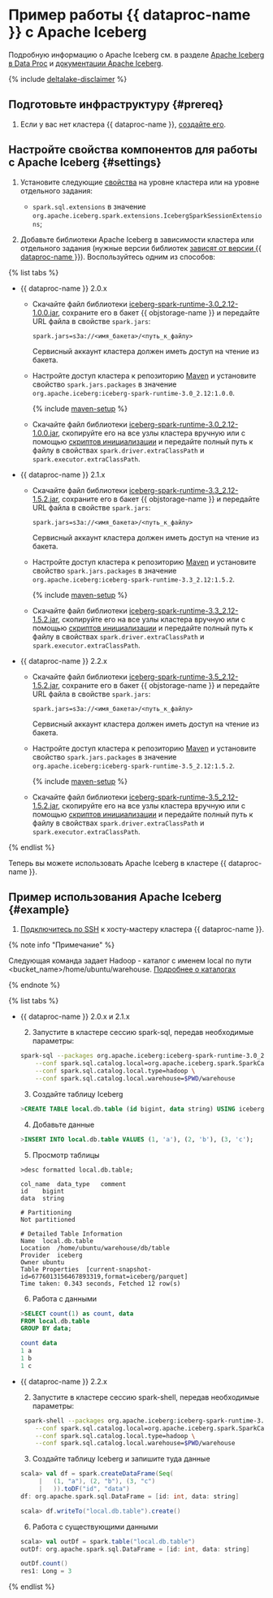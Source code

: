 # **Пример работы {{ dataproc-name }} с Apache Iceberg**

Подробную информацию о Apache Iceberg см. в разделе [Apache Iceberg в Data Proc](../concepts/iceberg.md)  и [документации Apache Iceberg](https://iceberg.apache.org/docs/nightly/).

{% include [deltalake-disclaimer](../../../_includes/data-proc/deltalake-disclaimer.md) %}

## **Подготовьте инфраструктуру** {#prereq}

1. Если у вас нет кластера {{ dataproc-name }}, [создайте его](../cluster-create.md).

## **Настройте свойства компонентов для работы с Apache Iceberg** {#settings}

1. Установите следующие [свойства](../concepts/settings-list.md#change-properties) на уровне кластера или на уровне отдельного задания:

   * `spark.sql.extensions` в значение `org.apache.iceberg.spark.extensions.IcebergSparkSessionExtensions`;

2. Добавьте библиотеки Apache Iceberg в зависимости кластера или отдельного задания (нужные версии библиотек [зависят от версии {{ dataproc-name }}](../concepts/iceberg.md#compatibility)). Воспользуйтесь одним из способов:

{% list tabs %}

- {{ dataproc-name }} 2.0.x

  * Скачайте файл библиотеки [iceberg-spark-runtime-3.0_2.12-1.0.0.jar](https://repo1.maven.org/maven2/org/apache/iceberg/iceberg-spark-runtime-3.0_2.12/1.0.0/iceberg-spark-runtime-3.0_2.12-1.0.0.jar), сохраните его в бакет {{ objstorage-name }} и передайте URL файла в свойстве `spark.jars`:

    `spark.jars=s3a://<имя_бакета>/<путь_к_файлу>`

    Сервисный аккаунт кластера должен иметь доступ на чтение из бакета.

  * Настройте доступ кластера к репозиторию [Maven](https://maven.apache.org/index.html) и установите свойство `spark.jars.packages` в значение `org.apache.iceberg:iceberg-spark-runtime-3.0_2.12:1.0.0`.

    {% include [maven-setup](../../_includes/data-proc/maven-setup.md) %}

  * Скачайте файл библиотеки [iceberg-spark-runtime-3.0_2.12-1.0.0.jar](https://repo1.maven.org/maven2/org/apache/iceberg/iceberg-spark-runtime-3.0_2.12/1.0.0/iceberg-spark-runtime-3.0_2.12-1.0.0.jar), скопируйте его на все узлы кластера вручную или с помощью [скриптов инициализации](../concepts/init-action.md) и передайте полный путь к файлу в свойствах `spark.driver.extraClassPath` и `spark.executor.extraClassPath`.

- {{ dataproc-name }} 2.1.x

  * Скачайте файл библиотеки [iceberg-spark-runtime-3.3_2.12-1.5.2.jar](https://repo1.maven.org/maven2/org/apache/iceberg/iceberg-spark-runtime-3.3_2.12/1.5.2/iceberg-spark-runtime-3.3_2.12-1.5.2.jar), сохраните его в бакет {{ objstorage-name }} и передайте URL файла в свойстве `spark.jars`:

    `spark.jars=s3a://<имя_бакета>/<путь_к_файлу>`

    Сервисный аккаунт кластера должен иметь доступ на чтение из бакета.

  * Настройте доступ кластера к репозиторию [Maven](https://maven.apache.org/index.html) и установите свойство `spark.jars.packages` в значение `org.apache.iceberg:iceberg-spark-runtime-3.3_2.12:1.5.2`.

    {% include [maven-setup](../../_includes/data-proc/maven-setup.md) %}

  * Скачайте файл библиотеки [iceberg-spark-runtime-3.3_2.12-1.5.2.jar](https://repo1.maven.org/maven2/org/apache/iceberg/iceberg-spark-runtime-3.3_2.12/1.5.2/iceberg-spark-runtime-3.3_2.12-1.5.2.jar), скопируйте его на все узлы кластера вручную или с помощью [скриптов инициализации](../concepts/init-action.md) и передайте полный путь к файлу в свойствах `spark.driver.extraClassPath` и `spark.executor.extraClassPath`.

- {{ dataproc-name }} 2.2.x

  * Скачайте файл библиотеки [iceberg-spark-runtime-3.5_2.12-1.5.2.jar](https://repo1.maven.org/maven2/org/apache/iceberg/iceberg-spark-runtime-3.5_2.12/1.5.2/iceberg-spark-runtime-3.5_2.12-1.5.2.jar), сохраните его в бакет {{ objstorage-name }} и передайте URL файла в свойстве `spark.jars`:

    `spark.jars=s3a://<имя_бакета>/<путь_к_файлу>`

    Сервисный аккаунт кластера должен иметь доступ на чтение из бакета.

  * Настройте доступ кластера к репозиторию [Maven](https://maven.apache.org/index.html) и установите свойство `spark.jars.packages` в значение `org.apache.iceberg:iceberg-spark-runtime-3.5_2.12:1.5.2`.

    {% include [maven-setup](../../_includes/data-proc/maven-setup.md) %}

  * Скачайте файл библиотеки [iceberg-spark-runtime-3.5_2.12-1.5.2.jar](https://repo1.maven.org/maven2/org/apache/iceberg/iceberg-spark-runtime-3.5_2.12/1.5.2/iceberg-spark-runtime-3.5_2.12-1.5.2.jar), скопируйте его на все узлы кластера вручную или с помощью [скриптов инициализации](../concepts/init-action.md) и передайте полный путь к файлу в свойствах `spark.driver.extraClassPath` и `spark.executor.extraClassPath`.

{% endlist %}

Теперь вы можете использовать Apache Iceberg в кластере {{ dataproc-name }}.

## **Пример использования Apache Iceberg** {#example}

1. [Подключитесь по SSH](connect.md#data-proc-ssh) к хосту-мастеру кластера {{ dataproc-name }}.

{% note info "Примечание" %}

Следующая команда задает Hadoop - каталог с именем local по пути \<bucket_name\>/home/ubuntu/warehouse. [Подробнее о каталогах](https://iceberg.apache.org/docs/latest/spark-configuration/#catalogs)

{% endnote %}

{% list tabs %}

- {{ dataproc-name }} 2.0.x и 2.1.x

  2. Запустите в кластере сессию spark-sql, передав необходимые параметры:

  ```bash
  spark-sql --packages org.apache.iceberg:iceberg-spark-runtime-3.0_2.12:1.0.0\
      --conf spark.sql.catalog.local=org.apache.iceberg.spark.SparkCatalog \
      --conf spark.sql.catalog.local.type=hadoop \
      --conf spark.sql.catalog.local.warehouse=$PWD/warehouse 
  
  ```

  3. Создайте таблицу Iceberg

  ```sql
  >CREATE TABLE local.db.table (id bigint, data string) USING iceberg;
  
  ```

  4. Добавьте данные

  ```sql
  >INSERT INTO local.db.table VALUES (1, 'a'), (2, 'b'), (3, 'c');
  
  ```

  5. Просмотр таблицы

  ```pgsql
  >desc formatted local.db.table;
  
  col_name	data_type	comment
  id	bigint
  data	string
  
  # Partitioning
  Not partitioned
  
  # Detailed Table Information
  Name	local.db.table
  Location	/home/ubuntu/warehouse/db/table
  Provider	iceberg
  Owner	ubuntu
  Table Properties	[current-snapshot-id=6776013156467893319,format=iceberg/parquet]
  Time taken: 0.343 seconds, Fetched 12 row(s)
  ```

  6. Работа с данными

  ```sql
  >SELECT count(1) as count, data
  FROM local.db.table
  GROUP BY data;
  
  count	data
  1	a
  1	b
  1	c
  ```

- {{ dataproc-name }} 2.2.x

  2. Запустите в кластере сессию spark-shell, передав необходимые параметры:

  ```bash
   spark-shell --packages org.apache.iceberg:iceberg-spark-runtime-3.5_2.12:1.5.2 \
      --conf spark.sql.catalog.local=org.apache.iceberg.spark.SparkCatalog \
      --conf spark.sql.catalog.local.type=hadoop \
      --conf spark.sql.catalog.local.warehouse=$PWD/warehouse 
  ```

  3. Создайте таблицу Iceberg и запишите туда данные

  ```scala
  scala> val df = spark.createDataFrame(Seq(
       |   (1, "a"), (2, "b"), (3, "c")
       |   )).toDF("id", "data")
  df: org.apache.spark.sql.DataFrame = [id: int, data: string]
  
  scala> df.writeTo("local.db.table").create()
  ```

  6. Работа с существующими данными

  ```scala
  scala> val outDf = spark.table("local.db.table")
  outDf: org.apache.spark.sql.DataFrame = [id: int, data: string]
  
  outDf.count()   
  res1: Long = 3
  ```

{% endlist %}